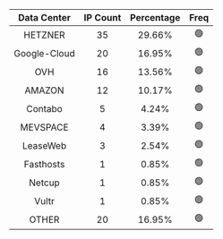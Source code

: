 | Data Center | IP Count | Percentage | Freq |
|:------------:|:--------:|:-----------:|:-----:|
| HETZNER | 35 | 29.66% | 🟢 |
| Google-Cloud | 20 | 16.95% | 🟢 |
| OVH | 16 | 13.56% | 🟢 |
| AMAZON | 12 | 10.17% | 🟢 |
| Contabo | 5 | 4.24% | 🟢 |
| MEVSPACE | 4 | 3.39% | 🟢 |
| LeaseWeb | 3 | 2.54% | 🟢 |
| Fasthosts | 1 | 0.85% | 🟢 |
| Netcup | 1 | 0.85% | 🟢 |
| Vultr | 1 | 0.85% | 🟢 |
| OTHER | 20 | 16.95% | 🟢 |